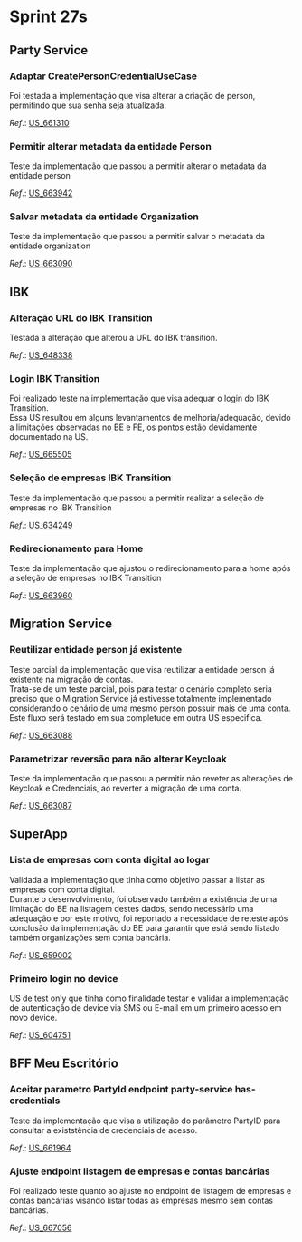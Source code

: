 # Sprint 27s

## Party Service
### Adaptar CreatePersonCredentialUseCase
Foi testada a implementação que visa alterar a criação de person, permitindo que sua senha seja atualizada.

*Ref*.: [US_661310](https://dev.azure.com/tr-ggo/TR%20Fintech/_workitems/edit/661310)

### Permitir alterar metadata da entidade Person
Teste da implementação que passou a permitir alterar o metadata da entidade person

*Ref*.: [US_663942](https://dev.azure.com/tr-ggo/TR%20Fintech/_workitems/edit/663942)

### Salvar metadata da entidade Organization
Teste da implementação que passou a permitir salvar o metadata da entidade organization

*Ref*.: [US_663090](https://dev.azure.com/tr-ggo/TR%20Fintech/_workitems/edit/663090)

## IBK
### Alteração URL do IBK Transition
Testada a alteração que alterou a URL do IBK transition.

*Ref*.: [US_648338](https://dev.azure.com/tr-ggo/TR%20Fintech/_workitems/edit/648338)

### Login IBK Transition
Foi realizado teste na implementação que visa adequar o login do IBK Transition.</br>
Essa US resultou em alguns levantamentos de melhoria/adequação, devido a limitações observadas no BE e FE, os pontos estão devidamente documentado na US.

*Ref*.: [US_665505](https://dev.azure.com/tr-ggo/TR%20Fintech/_workitems/edit/665505)

### Seleção de empresas IBK Transition
Teste da implementação que passou a permitir realizar a seleção de empresas no IBK Transition

*Ref*.: [US_634249](https://dev.azure.com/tr-ggo/TR%20Fintech/_workitems/edit/634249)

### Redirecionamento para Home
Teste da implementação que ajustou o redirecionamento para a home após a seleção de empresas no IBK Transition

*Ref*.: [US_663960](https://dev.azure.com/tr-ggo/TR%20Fintech/_workitems/edit/663960)

## Migration Service
### Reutilizar entidade person já existente
Teste parcial da implementação que visa reutilizar a entidade person já existente na migração de contas.</br>
Trata-se de um teste parcial, pois para testar o cenário completo seria preciso que o Migration Service já estivesse totalmente implementado considerando o cenário de uma mesmo person possuir mais de uma conta.</br>
Este fluxo será testado em sua completude em outra US especifica.

*Ref*.: [US_663088](https://dev.azure.com/tr-ggo/TR%20Fintech/_workitems/edit/663088)

### Parametrizar reversão para não alterar Keycloak
Teste da implementação que passou a permitir não reveter as alterações de Keycloak e Credenciais, ao reverter a migração de uma conta.

*Ref*.: [US_663087](https://dev.azure.com/tr-ggo/TR%20Fintech/_workitems/edit/663087)

## SuperApp
### Lista de empresas com conta digital ao logar
Validada a implementação que tinha como objetivo passar a listar as empresas com conta digital.</br>
Durante o desenvolvimento, foi observado também a existência de uma limitação do BE na listagem destes dados, sendo necessário uma adequação e por este motivo, foi reportado a necessidade de reteste após conclusão da implementação do BE para garantir que está sendo listado também organizações sem conta bancária.

*Ref*.: [US_659002](https://dev.azure.com/tr-ggo/TR%20Fintech/_workitems/edit/659002)

### Primeiro login no device
US de test only que tinha como finalidade testar e validar a implementação de autenticação de device via SMS ou E-mail em um primeiro acesso em novo device.

*Ref*.: [US_604751](https://dev.azure.com/tr-ggo/TR%20Fintech/_workitems/edit/604751)

## BFF Meu Escritório
### Aceitar parametro PartyId endpoint party-service has-credentials
Teste da implementação que visa a utilização do parâmetro PartyID para consultar a existstência de credenciais de acesso.

*Ref*.: [US_661964](https://dev.azure.com/tr-ggo/TR%20Fintech/_workitems/edit/661964)

### Ajuste endpoint listagem de empresas e contas bancárias
Foi realizado teste quanto ao ajuste no endpoint de listagem de empresas e contas bancárias visando listar todas as empresas mesmo sem contas bancárias.

*Ref*.: [US_667056](https://dev.azure.com/tr-ggo/TR%20Fintech/_workitems/edit/667056)